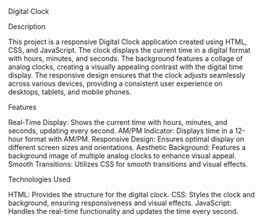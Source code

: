 Digital Clock

Description

This project is a responsive Digital Clock application created using HTML, CSS, and JavaScript. The clock displays the current time in a digital format with hours, minutes, and seconds. The background features a collage of analog clocks, creating a visually appealing contrast with the digital time display. The responsive design ensures that the clock adjusts seamlessly across various devices, providing a consistent user experience on desktops, tablets, and mobile phones.

Features

Real-Time Display: Shows the current time with hours, minutes, and seconds, updating every second.
AM/PM Indicator: Displays time in a 12-hour format with AM/PM.
Responsive Design: Ensures optimal display on different screen sizes and orientations.
Aesthetic Background: Features a background image of multiple analog clocks to enhance visual appeal.
Smooth Transitions: Utilizes CSS for smooth transitions and visual effects.

Technologies Used

HTML: Provides the structure for the digital clock.
CSS: Styles the clock and background, ensuring responsiveness and visual effects.
JavaScript: Handles the real-time functionality and updates the time every second.
